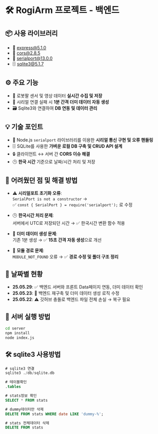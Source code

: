 # 🛠️ RogiArm 프로젝트 - 백엔드

## 📦 사용 라이브러리
- 🚀 express@5.1.0  
- 🔐 cors@2.8.5  
- 🔌 serialport@13.0.0  
- 🗄️ sqlite3@5.1.7  

## ⚙️ 주요 기능
- 📡 로봇팔 센서 및 영상 데이터 **실시간 수집 및 저장**  
- 🧪 시리얼 연결 실패 시 **1분 간격 더미 데이터 자동 생성**  
- 🗃️ Sqlite3와 연결하여 **DB 연동 및 데이터 관리**

## 💡 기술 포인트  
- 🔌 Node.js `serialport` 라이브러리를 이용한 **시리얼 통신 구현 및 오류 핸들링**  
- 🗄️ SQLite를 사용한 **가벼운 로컬 DB 구축 및 CRUD API 설계**  
- 🔒 클라이언트 ↔ 서버 간 **CORS 이슈 해결**  
- 🕒 **한국 시간** 기준으로 날짜/시간 처리 및 저장

## 🧱 어려웠던 점 및 해결 방법  
- ⚠️ **시리얼포트 초기화 오류**:  
  `SerialPort is not a constructor` →  
  ✅ `const { SerialPort } = require('serialport');` 로 수정

- 🕒 **한국시간 처리 문제**:  
  서버에서 UTC로 저장되던 시간 → ✅ 한국시간 변환 함수 적용

- 🧪 **더미 데이터 생성 문제**:  
  기존 1분 생성 → ✅ **15초 간격 자동 생성**으로 개선

- 📁 **모듈 경로 문제**:  
  `MODULE_NOT_FOUND` 오류 → ✅ **경로 수정 및 폴더 구조 정리**

## 📅 날짜별 현황
- **25.05.29**: ✅ 백엔드 서버와 프론트 Data페이지 연동, 더미 데이터 확인  
- **25.05.23**: 🔁 백엔드 재구축 및 더미 데이터 생성 로직 수정  
- **25.05.22**: ⚠️ 깃허브 충돌로 백엔드 파일 전체 손실 → 복구 필요

## 🚀 서버 실행 방법
```bash
cd server
npm install
node index.js
```

## 🛠️ sqlite3 사용방법
```sql
# sqlite3 연결
sqlite3 ./db/sqlite.db

# 테이블확인
.tables

# stats정보 확인
SELECT * FROM stats

# dummy데이터만 삭제
DELETE FROM stats WHERE date LIKE 'dummy-%';

# stats 전체데이터 삭제
DELETE FROM stats
```
